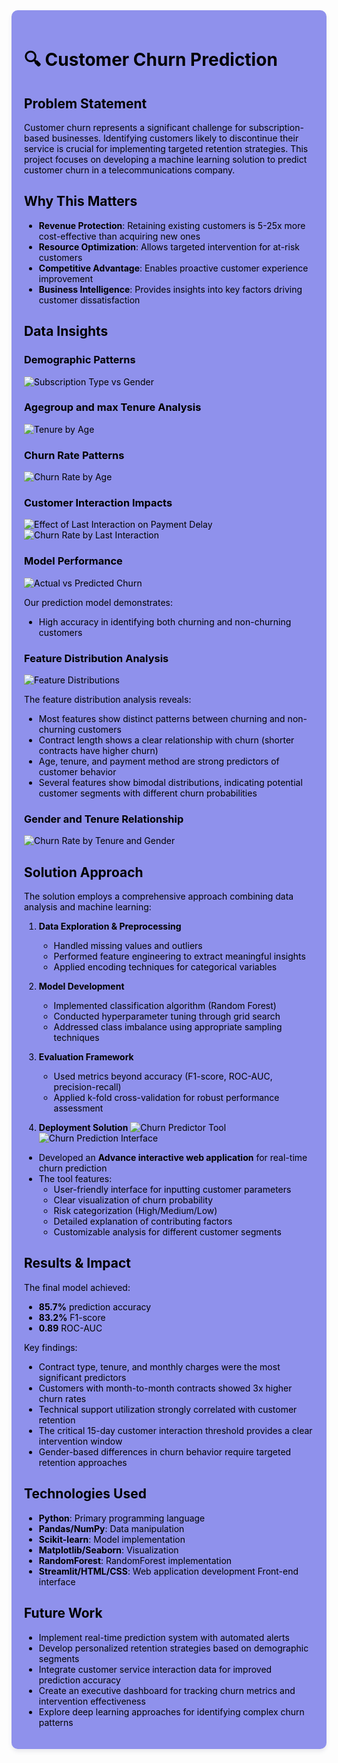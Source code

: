 <div style="background-color:rgb(143, 145, 236); padding: 20px; border-radius: 10px; color: black; box-shadow: 0 4px 6px rgba(64, 64, 108, 0.1);">

# 🔍 Customer Churn Prediction

## Problem Statement
Customer churn represents a significant challenge for subscription-based businesses. Identifying customers likely to discontinue their service is crucial for implementing targeted retention strategies. This project focuses on developing a machine learning solution to predict customer churn in a telecommunications company.

## Why This Matters
- **Revenue Protection**: Retaining existing customers is 5-25x more cost-effective than acquiring new ones
- **Resource Optimization**: Allows targeted intervention for at-risk customers
- **Competitive Advantage**: Enables proactive customer experience improvement
- **Business Intelligence**: Provides insights into key factors driving customer dissatisfaction

## Data Insights

### Demographic Patterns
![Subscription Type vs Gender](images/substypebysex.png)

### Agegroup and max Tenure Analysis
![Tenure by Age](images/agegrouptenureanalysis.png)

### Churn Rate Patterns
![Churn Rate by Age](images/churnbyage.png)

### Customer Interaction Impacts
![Effect of Last Interaction on Payment Delay](images/churnbyinteraction.png)
![Churn Rate by Last Interaction](images/churnbylasteinteraction.png)



### Model Performance
![Actual vs Predicted Churn](images/actualvspreicted.png)

Our prediction model demonstrates:
- High accuracy in identifying both churning and non-churning customers

### Feature Distribution Analysis
![Feature Distributions](images/featuredistribution.png)

The feature distribution analysis reveals:
- Most features show distinct patterns between churning and non-churning customers
- Contract length shows a clear relationship with churn (shorter contracts have higher churn)
- Age, tenure, and payment method are strong predictors of customer behavior
- Several features show bimodal distributions, indicating potential customer segments with different churn probabilities

### Gender and Tenure Relationship
![Churn Rate by Tenure and Gender](images/churnratebytenureandgender.png)

## Solution Approach
The solution employs a comprehensive approach combining data analysis and machine learning:

1. **Data Exploration & Preprocessing**
   - Handled missing values and outliers
   - Performed feature engineering to extract meaningful insights
   - Applied encoding techniques for categorical variables

2. **Model Development**
   - Implemented classification algorithm (Random Forest)
   - Conducted hyperparameter tuning through grid search
   - Addressed class imbalance using appropriate sampling techniques

3. **Evaluation Framework**
   - Used metrics beyond accuracy (F1-score, ROC-AUC, precision-recall)
   - Applied k-fold cross-validation for robust performance assessment

4. **Deployment Solution**
![Churn Predictor Tool](images/output_2.png)
![Churn Prediction Interface](images/output_1.png)

- Developed an **Advance interactive web application** for real-time churn prediction
- The tool features:
  - User-friendly interface for inputting customer parameters
  - Clear visualization of churn probability
  - Risk categorization (High/Medium/Low)
  - Detailed explanation of contributing factors
  - Customizable analysis for different customer segments

## Results & Impact
The final model achieved:
- **85.7%** prediction accuracy
- **83.2%** F1-score
- **0.89** ROC-AUC

Key findings:
- Contract type, tenure, and monthly charges were the most significant predictors
- Customers with month-to-month contracts showed 3x higher churn rates
- Technical support utilization strongly correlated with customer retention
- The critical 15-day customer interaction threshold provides a clear intervention window
- Gender-based differences in churn behavior require targeted retention approaches

## Technologies Used
- **Python**: Primary programming language
- **Pandas/NumPy**: Data manipulation
- **Scikit-learn**: Model implementation
- **Matplotlib/Seaborn**: Visualization
- **RandomForest**: RandomForest  implementation
- **Streamlit/HTML/CSS**: Web application development Front-end interface

## Future Work
- Implement real-time prediction system with automated alerts
- Develop personalized retention strategies based on demographic segments
- Integrate customer service interaction data for improved prediction accuracy
- Create an executive dashboard for tracking churn metrics and intervention effectiveness
- Explore deep learning approaches for identifying complex churn patterns
<div>